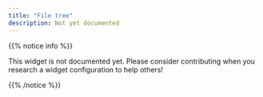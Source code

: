 ```yaml
---
title: "File tree"
description: Not yet documented
---
```


{{% notice info %}}

This widget is not documented yet. Please consider contributing when you research a widget configuration to help others! 

{{% /notice %}}